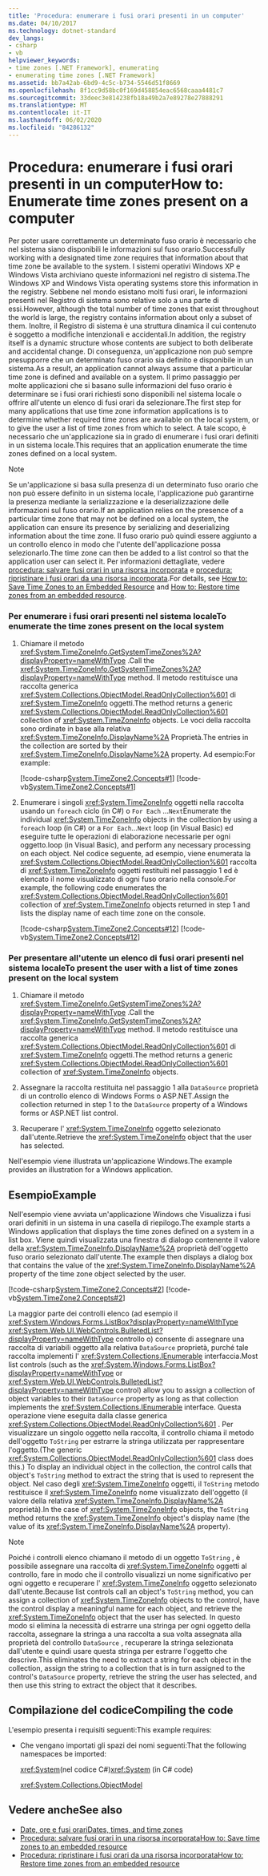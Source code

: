 ```yaml
---
title: 'Procedura: enumerare i fusi orari presenti in un computer'
ms.date: 04/10/2017
ms.technology: dotnet-standard
dev_langs:
- csharp
- vb
helpviewer_keywords:
- time zones [.NET Framework], enumerating
- enumerating time zones [.NET Framework]
ms.assetid: bb7a42ab-6bd9-4c5c-b734-5546d51f8669
ms.openlocfilehash: 8f1cc9d58bc0f169d458854eac6568caaa4481c7
ms.sourcegitcommit: 33deec3e814238fb18a49b2a7e89278e27888291
ms.translationtype: MT
ms.contentlocale: it-IT
ms.lasthandoff: 06/02/2020
ms.locfileid: "84286132"
---
```

# <a name="how-to-enumerate-time-zones-present-on-a-computer"></a><span data-ttu-id="2d275-102">Procedura: enumerare i fusi orari presenti in un computer</span><span class="sxs-lookup"><span data-stu-id="2d275-102">How to: Enumerate time zones present on a computer</span></span>

<span data-ttu-id="2d275-103">Per poter usare correttamente un determinato fuso orario è necessario che nel sistema siano disponibili le informazioni sul fuso orario.</span><span class="sxs-lookup"><span data-stu-id="2d275-103">Successfully working with a designated time zone requires that information about that time zone be available to the system.</span></span> <span data-ttu-id="2d275-104">I sistemi operativi Windows XP e Windows Vista archiviano queste informazioni nel registro di sistema.</span><span class="sxs-lookup"><span data-stu-id="2d275-104">The Windows XP and Windows Vista operating systems store this information in the registry.</span></span> <span data-ttu-id="2d275-105">Sebbene nel mondo esistano molti fusi orari, le informazioni presenti nel Registro di sistema sono relative solo a una parte di essi.</span><span class="sxs-lookup"><span data-stu-id="2d275-105">However, although the total number of time zones that exist throughout the world is large, the registry contains information about only a subset of them.</span></span> <span data-ttu-id="2d275-106">Inoltre, il Registro di sistema è una struttura dinamica il cui contenuto è soggetto a modifiche intenzionali e accidentali.</span><span class="sxs-lookup"><span data-stu-id="2d275-106">In addition, the registry itself is a dynamic structure whose contents are subject to both deliberate and accidental change.</span></span> <span data-ttu-id="2d275-107">Di conseguenza, un'applicazione non può sempre presupporre che un determinato fuso orario sia definito e disponibile in un sistema.</span><span class="sxs-lookup"><span data-stu-id="2d275-107">As a result, an application cannot always assume that a particular time zone is defined and available on a system.</span></span> <span data-ttu-id="2d275-108">Il primo passaggio per molte applicazioni che si basano sulle informazioni del fuso orario è determinare se i fusi orari richiesti sono disponibili nel sistema locale o offrire all'utente un elenco di fusi orari da selezionare.</span><span class="sxs-lookup"><span data-stu-id="2d275-108">The first step for many applications that use time zone information applications is to determine whether required time zones are available on the local system, or to give the user a list of time zones from which to select.</span></span> <span data-ttu-id="2d275-109">A tale scopo, è necessario che un'applicazione sia in grado di enumerare i fusi orari definiti in un sistema locale.</span><span class="sxs-lookup"><span data-stu-id="2d275-109">This requires that an application enumerate the time zones defined on a local system.</span></span>

> [!NOTE]
> <span data-ttu-id="2d275-110">Se un'applicazione si basa sulla presenza di un determinato fuso orario che non può essere definito in un sistema locale, l'applicazione può garantirne la presenza mediante la serializzazione e la deserializzazione delle informazioni sul fuso orario.</span><span class="sxs-lookup"><span data-stu-id="2d275-110">If an application relies on the presence of a particular time zone that may not be defined on a local system, the application can ensure its presence by serializing and deserializing information about the time zone.</span></span> <span data-ttu-id="2d275-111">Il fuso orario può quindi essere aggiunto a un controllo elenco in modo che l'utente dell'applicazione possa selezionarlo.</span><span class="sxs-lookup"><span data-stu-id="2d275-111">The time zone can then be added to a list control so that the application user can select it.</span></span> <span data-ttu-id="2d275-112">Per informazioni dettagliate, vedere [procedura: salvare fusi orari in una risorsa incorporata](save-time-zones-to-an-embedded-resource.md) e [procedura: ripristinare i fusi orari da una risorsa incorporata](restore-time-zones-from-an-embedded-resource.md).</span><span class="sxs-lookup"><span data-stu-id="2d275-112">For details, see [How to: Save Time Zones to an Embedded Resource](save-time-zones-to-an-embedded-resource.md) and [How to: Restore time zones from an embedded resource](restore-time-zones-from-an-embedded-resource.md).</span></span>

### <a name="to-enumerate-the-time-zones-present-on-the-local-system"></a><span data-ttu-id="2d275-113">Per enumerare i fusi orari presenti nel sistema locale</span><span class="sxs-lookup"><span data-stu-id="2d275-113">To enumerate the time zones present on the local system</span></span>

1. <span data-ttu-id="2d275-114">Chiamare il metodo <xref:System.TimeZoneInfo.GetSystemTimeZones%2A?displayProperty=nameWithType> .</span><span class="sxs-lookup"><span data-stu-id="2d275-114">Call the <xref:System.TimeZoneInfo.GetSystemTimeZones%2A?displayProperty=nameWithType> method.</span></span> <span data-ttu-id="2d275-115">Il metodo restituisce una raccolta generica <xref:System.Collections.ObjectModel.ReadOnlyCollection%601> di <xref:System.TimeZoneInfo> oggetti.</span><span class="sxs-lookup"><span data-stu-id="2d275-115">The method returns a generic <xref:System.Collections.ObjectModel.ReadOnlyCollection%601> collection of <xref:System.TimeZoneInfo> objects.</span></span> <span data-ttu-id="2d275-116">Le voci della raccolta sono ordinate in base alla relativa <xref:System.TimeZoneInfo.DisplayName%2A> Proprietà.</span><span class="sxs-lookup"><span data-stu-id="2d275-116">The entries in the collection are sorted by their <xref:System.TimeZoneInfo.DisplayName%2A> property.</span></span> <span data-ttu-id="2d275-117">Ad esempio:</span><span class="sxs-lookup"><span data-stu-id="2d275-117">For example:</span></span>

   [!code-csharp[System.TimeZone2.Concepts#1](../../../samples/snippets/csharp/VS_Snippets_CLR_System/system.TimeZone2.Concepts/CS/TimeZone2Concepts.cs#1)]
   [!code-vb[System.TimeZone2.Concepts#1](../../../samples/snippets/visualbasic/VS_Snippets_CLR_System/system.TimeZone2.Concepts/VB/TimeZone2Concepts.vb#1)]

2. <span data-ttu-id="2d275-118">Enumerare i singoli <xref:System.TimeZoneInfo> oggetti nella raccolta usando un `foreach` ciclo (in C#) o `For Each` ...`Next`</span><span class="sxs-lookup"><span data-stu-id="2d275-118">Enumerate the individual <xref:System.TimeZoneInfo> objects in the collection by using a `foreach` loop (in C#) or a `For Each`…`Next`</span></span> <span data-ttu-id="2d275-119">loop (in Visual Basic) ed eseguire tutte le operazioni di elaborazione necessarie per ogni oggetto.</span><span class="sxs-lookup"><span data-stu-id="2d275-119">loop (in Visual Basic), and perform any necessary processing on each object.</span></span> <span data-ttu-id="2d275-120">Nel codice seguente, ad esempio, viene enumerata la <xref:System.Collections.ObjectModel.ReadOnlyCollection%601> raccolta di <xref:System.TimeZoneInfo> oggetti restituiti nel passaggio 1 ed è elencato il nome visualizzato di ogni fuso orario nella console.</span><span class="sxs-lookup"><span data-stu-id="2d275-120">For example, the following code enumerates the <xref:System.Collections.ObjectModel.ReadOnlyCollection%601> collection of <xref:System.TimeZoneInfo> objects returned in step 1 and lists the display name of each time zone on the console.</span></span>

   [!code-csharp[System.TimeZone2.Concepts#12](../../../samples/snippets/csharp/VS_Snippets_CLR_System/system.TimeZone2.Concepts/CS/TimeZone2Concepts.cs#12)]
   [!code-vb[System.TimeZone2.Concepts#12](../../../samples/snippets/visualbasic/VS_Snippets_CLR_System/system.TimeZone2.Concepts/VB/TimeZone2Concepts.vb#12)]

### <a name="to-present-the-user-with-a-list-of-time-zones-present-on-the-local-system"></a><span data-ttu-id="2d275-121">Per presentare all'utente un elenco di fusi orari presenti nel sistema locale</span><span class="sxs-lookup"><span data-stu-id="2d275-121">To present the user with a list of time zones present on the local system</span></span>

1. <span data-ttu-id="2d275-122">Chiamare il metodo <xref:System.TimeZoneInfo.GetSystemTimeZones%2A?displayProperty=nameWithType> .</span><span class="sxs-lookup"><span data-stu-id="2d275-122">Call the <xref:System.TimeZoneInfo.GetSystemTimeZones%2A?displayProperty=nameWithType> method.</span></span> <span data-ttu-id="2d275-123">Il metodo restituisce una raccolta generica <xref:System.Collections.ObjectModel.ReadOnlyCollection%601> di <xref:System.TimeZoneInfo> oggetti.</span><span class="sxs-lookup"><span data-stu-id="2d275-123">The method returns a generic <xref:System.Collections.ObjectModel.ReadOnlyCollection%601> collection of <xref:System.TimeZoneInfo> objects.</span></span>

2. <span data-ttu-id="2d275-124">Assegnare la raccolta restituita nel passaggio 1 alla `DataSource` proprietà di un controllo elenco di Windows Forms o ASP.NET.</span><span class="sxs-lookup"><span data-stu-id="2d275-124">Assign the collection returned in step 1 to the `DataSource` property of a Windows forms or ASP.NET list control.</span></span>

3. <span data-ttu-id="2d275-125">Recuperare l' <xref:System.TimeZoneInfo> oggetto selezionato dall'utente.</span><span class="sxs-lookup"><span data-stu-id="2d275-125">Retrieve the <xref:System.TimeZoneInfo> object that the user has selected.</span></span>

<span data-ttu-id="2d275-126">Nell'esempio viene illustrata un'applicazione Windows.</span><span class="sxs-lookup"><span data-stu-id="2d275-126">The example provides an illustration for a Windows application.</span></span>

## <a name="example"></a><span data-ttu-id="2d275-127">Esempio</span><span class="sxs-lookup"><span data-stu-id="2d275-127">Example</span></span>

<span data-ttu-id="2d275-128">Nell'esempio viene avviata un'applicazione Windows che Visualizza i fusi orari definiti in un sistema in una casella di riepilogo.</span><span class="sxs-lookup"><span data-stu-id="2d275-128">The example starts a Windows application that displays the time zones defined on a system in a list box.</span></span> <span data-ttu-id="2d275-129">Viene quindi visualizzata una finestra di dialogo contenente il valore della <xref:System.TimeZoneInfo.DisplayName%2A> proprietà dell'oggetto fuso orario selezionato dall'utente.</span><span class="sxs-lookup"><span data-stu-id="2d275-129">The example then displays a dialog box that contains the value of the <xref:System.TimeZoneInfo.DisplayName%2A> property of the time zone object selected by the user.</span></span>

[!code-csharp[System.TimeZone2.Concepts#2](../../../samples/snippets/csharp/VS_Snippets_CLR_System/system.TimeZone2.Concepts/CS/TimeZone2Concepts.cs#2)]
[!code-vb[System.TimeZone2.Concepts#2](../../../samples/snippets/visualbasic/VS_Snippets_CLR_System/system.TimeZone2.Concepts/VB/TimeZone2Concepts.vb#2)]

<span data-ttu-id="2d275-130">La maggior parte dei controlli elenco (ad esempio il <xref:System.Windows.Forms.ListBox?displayProperty=nameWithType> <xref:System.Web.UI.WebControls.BulletedList?displayProperty=nameWithType> controllo o) consente di assegnare una raccolta di variabili oggetto alla relativa `DataSource` proprietà, purché tale raccolta implementi l' <xref:System.Collections.IEnumerable> interfaccia.</span><span class="sxs-lookup"><span data-stu-id="2d275-130">Most list controls (such as the <xref:System.Windows.Forms.ListBox?displayProperty=nameWithType> or <xref:System.Web.UI.WebControls.BulletedList?displayProperty=nameWithType> control) allow you to assign a collection of object variables to their `DataSource` property as long as that collection implements the <xref:System.Collections.IEnumerable> interface.</span></span> <span data-ttu-id="2d275-131">Questa operazione viene eseguita dalla classe generica <xref:System.Collections.ObjectModel.ReadOnlyCollection%601> . Per visualizzare un singolo oggetto nella raccolta, il controllo chiama il metodo dell'oggetto `ToString` per estrarre la stringa utilizzata per rappresentare l'oggetto.</span><span class="sxs-lookup"><span data-stu-id="2d275-131">(The generic <xref:System.Collections.ObjectModel.ReadOnlyCollection%601> class does this.) To display an individual object in the collection, the control calls that object's `ToString` method to extract the string that is used to represent the object.</span></span> <span data-ttu-id="2d275-132">Nel caso degli <xref:System.TimeZoneInfo> oggetti, il `ToString` metodo restituisce il <xref:System.TimeZoneInfo> nome visualizzato dell'oggetto (il valore della relativa <xref:System.TimeZoneInfo.DisplayName%2A> proprietà).</span><span class="sxs-lookup"><span data-stu-id="2d275-132">In the case of <xref:System.TimeZoneInfo> objects, the `ToString` method returns the <xref:System.TimeZoneInfo> object's display name (the value of its <xref:System.TimeZoneInfo.DisplayName%2A> property).</span></span>

> [!NOTE]
> <span data-ttu-id="2d275-133">Poiché i controlli elenco chiamano il metodo di un oggetto `ToString` , è possibile assegnare una raccolta di <xref:System.TimeZoneInfo> oggetti al controllo, fare in modo che il controllo visualizzi un nome significativo per ogni oggetto e recuperare l' <xref:System.TimeZoneInfo> oggetto selezionato dall'utente.</span><span class="sxs-lookup"><span data-stu-id="2d275-133">Because list controls call an object's `ToString` method, you can assign a collection of <xref:System.TimeZoneInfo> objects to the control, have the control display a meaningful name for each object, and retrieve the <xref:System.TimeZoneInfo> object that the user has selected.</span></span> <span data-ttu-id="2d275-134">In questo modo si elimina la necessità di estrarre una stringa per ogni oggetto della raccolta, assegnare la stringa a una raccolta a sua volta assegnata alla proprietà del controllo `DataSource` , recuperare la stringa selezionata dall'utente e quindi usare questa stringa per estrarre l'oggetto che descrive.</span><span class="sxs-lookup"><span data-stu-id="2d275-134">This eliminates the need to extract a string for each object in the collection, assign the string to a collection that is in turn assigned to the control's `DataSource` property, retrieve the string the user has selected, and then use this string to extract the object that it describes.</span></span>

## <a name="compiling-the-code"></a><span data-ttu-id="2d275-135">Compilazione del codice</span><span class="sxs-lookup"><span data-stu-id="2d275-135">Compiling the code</span></span>

<span data-ttu-id="2d275-136">L'esempio presenta i requisiti seguenti:</span><span class="sxs-lookup"><span data-stu-id="2d275-136">This example requires:</span></span>

- <span data-ttu-id="2d275-137">Che vengano importati gli spazi dei nomi seguenti:</span><span class="sxs-lookup"><span data-stu-id="2d275-137">That the following namespaces be imported:</span></span>

  <span data-ttu-id="2d275-138"><xref:System>(nel codice C#)</span><span class="sxs-lookup"><span data-stu-id="2d275-138"><xref:System> (in C# code)</span></span>

  <xref:System.Collections.ObjectModel>

## <a name="see-also"></a><span data-ttu-id="2d275-139">Vedere anche</span><span class="sxs-lookup"><span data-stu-id="2d275-139">See also</span></span>

- [<span data-ttu-id="2d275-140">Date, ore e fusi orari</span><span class="sxs-lookup"><span data-stu-id="2d275-140">Dates, times, and time zones</span></span>](index.md)
- [<span data-ttu-id="2d275-141">Procedura: salvare fusi orari in una risorsa incorporata</span><span class="sxs-lookup"><span data-stu-id="2d275-141">How to: Save time zones to an embedded resource</span></span>](save-time-zones-to-an-embedded-resource.md)
- [<span data-ttu-id="2d275-142">Procedura: ripristinare i fusi orari da una risorsa incorporata</span><span class="sxs-lookup"><span data-stu-id="2d275-142">How to: Restore time zones from an embedded resource</span></span>](restore-time-zones-from-an-embedded-resource.md)
